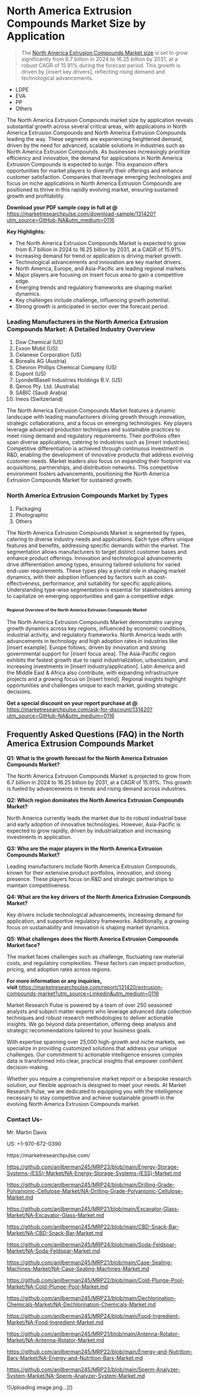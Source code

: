 <h1>North America Extrusion Compounds Market&nbsp;Size by Application</h1><blockquote><p>The <a href="https://marketresearchpulse.com/download-sample/131420?utm_source=GitHub-NA&amp;utm_medium=0116">North America Extrusion Compounds Market size</a> is set to grow significantly from 6.7 billion in 2024 to 16.25 billion by 2031, at a robust CAGR of 15.91% during the forecast period. This growth is driven by [insert key drivers], reflecting rising demand and technological advancements.</p></blockquote><ul><li>LDPE<li> EVA<li> PP<li> Others</li></ul><p>The North America Extrusion Compounds market size by application reveals substantial growth across several critical areas, with applications in North America Extrusion Compounds and North America Extrusion Compounds leading the way. These segments are experiencing heightened demand, driven by the need for advanced, scalable solutions in industries such as North America Extrusion Compounds. As businesses increasingly prioritize efficiency and innovation, the demand for applications in North America Extrusion Compounds is expected to surge. This expansion offers opportunities for market players to diversify their offerings and enhance customer satisfaction. Companies that leverage emerging technologies and focus on niche applications in North America Extrusion Compounds are positioned to thrive in this rapidly evolving market, ensuring sustained growth and profitability.</p><p><strong>Download your PDF sample copy in full at @ </strong><a href="https://marketresearchpulse.com/download-sample/131420?utm_source=GitHub-NA&amp;utm_medium=0116">https://marketresearchpulse.com/download-sample/131420?utm_source=GitHub-NA&amp;utm_medium=0116</a></p><p><strong>Key Highlights: </strong></p><ul><li>The North America Extrusion Compounds Market is expected to grow from 6.7 billion in 2024 to 16.25 billion by 2031, at a CAGR of 15.91%.</li><li>Increasing demand for trend or application is driving market growth.</li><li>Technological advancements and innovation are key market drivers.</li><li>North America, Europe, and Asia-Pacific are leading regional markets.</li><li>Major players are focusing on insert focus area to gain a competitive edge.</li><li>Emerging trends and regulatory frameworks are shaping market dynamics.</li><li>Key challenges include challenge, influencing growth potential.</li><li>Strong growth is anticipated in sector over the forecast period.</li></ul><h3>Leading Manufacturers in the North America Extrusion Compounds Market: A Detailed Industry Overview</h3><ol><li>Dow Chemical (US)</li><li>Exxon Mobil (US)</li><li>Celanese Corporation (US)</li><li>Borealis AG (Austria)</li><li>Chevron Phillips Chemical Company (US)</li><li>Dupont (US)</li><li>LyondellBasell Industries Holdings B.V. (US)</li><li>Qenos Pty. Ltd. (Australia)</li><li>SABIC (Saudi Arabia)</li><li>Ineos (Switzerland)</li></ol><div class="flex max-w-full flex-col flex-grow"><div class="min-h-8 text-message flex w-full flex-col items-end gap-2 whitespace-normal break-words [.text-message+&amp;]:mt-5" dir="auto" data-message-author-role="assistant" data-message-id="fd8432e4-4910-450d-b182-61b7bfb0a01f" data-message-model-slug="gpt-4o"><div class="flex w-full flex-col gap-1 empty:hidden first:pt-[3px]"><div class="markdown prose w-full break-words dark:prose-invert light"><p>The North America Extrusion Compounds Market features a dynamic landscape with leading manufacturers driving growth through innovation, strategic collaborations, and a focus on emerging technologies. Key players leverage advanced production techniques and sustainable practices to meet rising demand and regulatory requirements. Their portfolios often span diverse applications, catering to industries such as [insert industries]. Competitive differentiation is achieved through continuous investment in R&amp;D, enabling the development of innovative products that address evolving customer needs. Market leaders also focus on expanding their footprint via acquisitions, partnerships, and distribution networks. This competitive environment fosters advancements, positioning the North America Extrusion Compounds Market for sustained growth.</p></div></div></div></div><h3>North America Extrusion Compounds Market by Types</h3><ol><li>Packaging<li> Photographic<li> Others</li></ol><div class="flex max-w-full flex-col flex-grow"><div class="min-h-8 text-message flex w-full flex-col items-end gap-2 whitespace-normal break-words [.text-message+&amp;]:mt-5" dir="auto" data-message-author-role="assistant" data-message-id="084470be-0bb7-4664-bddf-5156b4f41249" data-message-model-slug="gpt-4o-mini"><div class="flex w-full flex-col gap-1 empty:hidden first:pt-[3px]"><div class="markdown prose w-full break-words dark:prose-invert light"><p>The North America Extrusion Compounds Market is segmented by types, catering to diverse industry needs and applications. Each type offers unique features and benefits, addressing specific demands within the market. The segmentation allows manufacturers to target distinct customer bases and enhance product offerings. Innovation and technological advancements drive differentiation among types, ensuring tailored solutions for varied end-user requirements. These types play a pivotal role in shaping market dynamics, with their adoption influenced by factors such as cost-effectiveness, performance, and suitability for specific applications. Understanding type-wise segmentation is essential for stakeholders aiming to capitalize on emerging opportunities and gain a competitive edge.</p></div></div></div></div><h3><span style="font-size: 11px;">Regional Overview of the North America Extrusion Compounds Market</span></h3><div class="flex max-w-full flex-col flex-grow"><div class="min-h-8 text-message flex w-full flex-col items-end gap-2 whitespace-normal break-words [.text-message+&amp;]:mt-5" dir="auto" data-message-author-role="assistant" data-message-id="e9038762-ce64-4e30-91c9-9bd413514231" data-message-model-slug="gpt-4o-mini"><div class="flex w-full flex-col gap-1 empty:hidden first:pt-[3px]"><div class="markdown prose w-full break-words dark:prose-invert light"><p>The North America Extrusion Compounds Market demonstrates varying growth dynamics across key regions, influenced by economic conditions, industrial activity, and regulatory frameworks. North America leads with advancements in technology and high adoption rates in industries like [insert example]. Europe follows, driven by innovation and strong governmental support for [insert focus area]. The Asia-Pacific region exhibits the fastest growth due to rapid industrialization, urbanization, and increasing investments in [insert industry/application]. Latin America and the Middle East &amp; Africa also contribute, with expanding infrastructure projects and a growing focus on [insert trend]. Regional insights highlight opportunities and challenges unique to each market, guiding strategic decisions.</p></div></div></div></div><p><strong>Get a special discount on your report purchase at @ </strong><a href="https://marketresearchpulse.com/ask-for-discount/131420?utm_source=GitHub-NA&amp;utm_medium=0116">https://marketresearchpulse.com/ask-for-discount/131420?utm_source=GitHub-NA&amp;utm_medium=0116</a></p><h2>Frequently Asked Questions (FAQ) in the North America Extrusion Compounds Market</h2><p><strong>Q1: What is the growth forecast for the North America Extrusion Compounds Market?</strong></p><p>The North America Extrusion Compounds Market is projected to grow from 6.7 billion in 2024 to 16.25 billion by 2031, at a CAGR of 15.91%. This growth is fueled by advancements in trends and rising demand across industries.</p><p><strong>Q2: Which region dominates the North America Extrusion Compounds Market?</strong></p><p>North America currently leads the market due to its robust industrial base and early adoption of innovative technologies. However, Asia-Pacific is expected to grow rapidly, driven by industrialization and increasing investments in application.</p><p><strong>Q3: Who are the major players in the North America Extrusion Compounds Market?</strong></p><p>Leading manufacturers include North America Extrusion Compounds, known for their extensive product portfolios, innovation, and strong presence. These players focus on R&amp;D and strategic partnerships to maintain competitiveness.</p><p><strong>Q4: What are the key drivers of the North America Extrusion Compounds Market?</strong></p><p>Key drivers include technological advancements, increasing demand for application, and supportive regulatory frameworks. Additionally, a growing focus on sustainability and innovation is shaping market dynamics.</p><p><strong>Q5: What challenges does the North America Extrusion Compounds Market face?</strong></p><p>The market faces challenges such as challenge, fluctuating raw material costs, and regulatory complexities. These factors can impact production, pricing, and adoption rates across regions.</p><p><strong>For more information or any inquiries, visit&nbsp;</strong><a href="https://marketresearchpulse.com/report/131420/extrusion-compounds-market?utm_source=Linkedin&utm_medium=0116">https://marketresearchpulse.com/report/131420/extrusion-compounds-market?utm_source=Linkedin&utm_medium=0116</a></p><p>Market Research Pulse is powered by a team of over 250 seasoned analysts and subject matter experts who leverage advanced data collection techniques and robust research methodologies to deliver actionable insights. We go beyond data presentation, offering deep analysis and strategic recommendations tailored to your business goals.</p><p>With expertise spanning over 25,000 high-growth and niche markets, we specialize in providing customized solutions that address your unique challenges. Our commitment to actionable intelligence ensures complex data is transformed into clear, practical insights that empower confident decision-making.</p><p>Whether you require a comprehensive market report or a bespoke research solution, our flexible approach is designed to meet your needs. At Market Research Pulse, we are dedicated to equipping you with the intelligence necessary to stay competitive and achieve sustainable growth in the evolving North America Extrusion Compounds market.</p><h3><strong>Contact Us-</strong></h3><p>Mr. Martin Davis</p><p>US: +1-970-672-0390</p><p>https://marketresearchpulse.com/</p><p><a href="https://github.com/anilberman245/MRP23/blob/main/Energy-Storage-Systems-(ESS)-Market/NA-Energy-Storage-Systems-(ESS)-Market.md">https://github.com/anilberman245/MRP23/blob/main/Energy-Storage-Systems-(ESS)-Market/NA-Energy-Storage-Systems-(ESS)-Market.md</a></p><p><a href="https://github.com/anilberman245/MRP24/blob/main/Drilling-Grade-Polyanionic-Cellulose-Market/NA-Drilling-Grade-Polyanionic-Cellulose-Market.md">https://github.com/anilberman245/MRP24/blob/main/Drilling-Grade-Polyanionic-Cellulose-Market/NA-Drilling-Grade-Polyanionic-Cellulose-Market.md</a></p><p><a href="https://github.com/anilberman245/MRP21/blob/main/Excavator-Glass-Market/NA-Excavator-Glass-Market.md">https://github.com/anilberman245/MRP21/blob/main/Excavator-Glass-Market/NA-Excavator-Glass-Market.md</a></p><p><a href="https://github.com/anilberman245/MRP22/blob/main/CBD-Snack-Bar-Market/NA-CBD-Snack-Bar-Market.md">https://github.com/anilberman245/MRP22/blob/main/CBD-Snack-Bar-Market/NA-CBD-Snack-Bar-Market.md</a></p><p><a href="https://github.com/anilberman245/MRP24/blob/main/Soda-Feldspar-Market/NA-Soda-Feldspar-Market.md">https://github.com/anilberman245/MRP24/blob/main/Soda-Feldspar-Market/NA-Soda-Feldspar-Market.md</a></p><p><a href="https://github.com/anilberman245/MRP21/blob/main/Case-Sealing-Machines-Market/NA-Case-Sealing-Machines-Market.md">https://github.com/anilberman245/MRP21/blob/main/Case-Sealing-Machines-Market/NA-Case-Sealing-Machines-Market.md</a></p><p><a href="https://github.com/anilberman245/MRP22/blob/main/Cold-Plunge-Pool-Market/NA-Cold-Plunge-Pool-Market.md">https://github.com/anilberman245/MRP22/blob/main/Cold-Plunge-Pool-Market/NA-Cold-Plunge-Pool-Market.md</a></p><p><a href="https://github.com/anilberman245/MRP23/blob/main/Dechlorination-Chemicals-Market/NA-Dechlorination-Chemicals-Market.md">https://github.com/anilberman245/MRP23/blob/main/Dechlorination-Chemicals-Market/NA-Dechlorination-Chemicals-Market.md</a></p><p><a href="https://github.com/anilberman245/MRP24/blob/main/Food-Ingredient-Market/NA-Food-Ingredient-Market.md">https://github.com/anilberman245/MRP24/blob/main/Food-Ingredient-Market/NA-Food-Ingredient-Market.md</a></p><p><a href="https://github.com/anilberman245/MRP21/blob/main/Antenna-Rotator-Market/NA-Antenna-Rotator-Market.md">https://github.com/anilberman245/MRP21/blob/main/Antenna-Rotator-Market/NA-Antenna-Rotator-Market.md</a></p><p><a href="https://github.com/anilberman245/MRP22/blob/main/Energy-and-Nutrition-Bars-Market/NA-Energy-and-Nutrition-Bars-Market.md">https://github.com/anilberman245/MRP22/blob/main/Energy-and-Nutrition-Bars-Market/NA-Energy-and-Nutrition-Bars-Market.md</a></p><p><a href="https://github.com/anilberman245/MRP23/blob/main/Sperm-Analyzer-System-Market/NA-Sperm-Analyzer-System-Market.md">https://github.com/anilberman245/MRP23/blob/main/Sperm-Analyzer-System-Market/NA-Sperm-Analyzer-System-Market.md</a></p>
![Uploading image.png…]()
